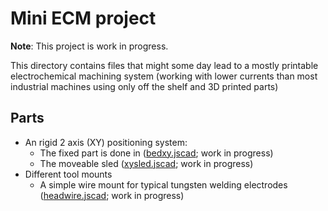 # Mini ECM project

__Note__: This project is work in progress.

This directory contains files that might some day lead to a mostly printable
electrochemical machining system (working with lower currents than most
industrial machines using only off the shelf and 3D printed parts)

## Parts

* An rigid 2 axis (XY) positioning system:
  * The fixed part is done in ([bedxy.jscad](./bedxy.jscad); work in progress)
  * The moveable sled ([xysled.jscad](./xysled.jscad); work in progress)
* Different tool mounts
  * A simple wire mount for typical tungsten welding electrodes ([headwire.jscad](./headwire.jscad); work in progress)
